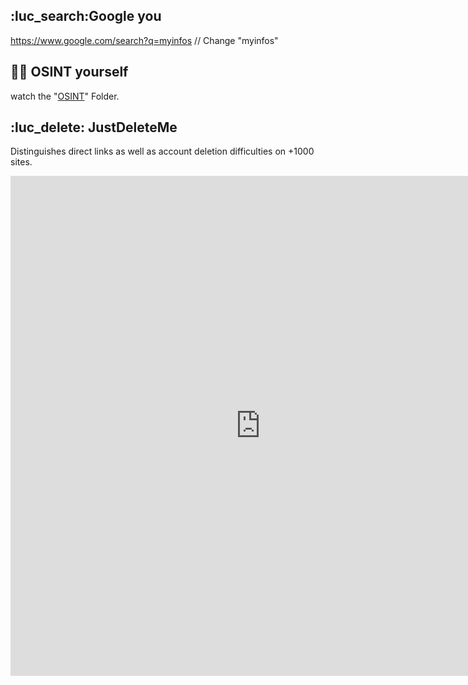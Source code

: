 ## :luc_search:Google you

https://www.google.com/search?q=myinfos // Change "myinfos"

## 🙍‍♀️ OSINT yourself
watch the "[OSINT](obsidian://open?vault=SECNOTES&file=OSINT%2FUsernames)" Folder.


## :luc_delete: JustDeleteMe

Distinguishes direct links as well as account deletion difficulties on +1000 sites.

<iframe
  border="0"
  frameborder="0"
  height="800"
  width="800"
  src="https://justdeleteme.xyz/"
>
</iframe>

